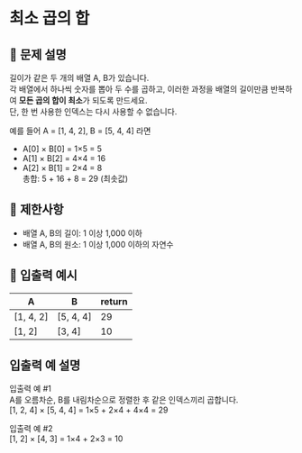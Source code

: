 # 최소 곱의 합

## 📝 문제 설명  
길이가 같은 두 개의 배열 A, B가 있습니다.  
각 배열에서 하나씩 숫자를 뽑아 두 수를 곱하고, 이러한 과정을 배열의 길이만큼 반복하여 **모든 곱의 합이 최소**가 되도록 만드세요.  
단, 한 번 사용한 인덱스는 다시 사용할 수 없습니다.

예를 들어 A = [1, 4, 2], B = [5, 4, 4] 라면  
- A[0] × B[0] = 1×5 = 5  
- A[1] × B[2] = 4×4 = 16  
- A[2] × B[1] = 2×4 = 8  
총합: 5 + 16 + 8 = 29 (최솟값)

## 📌 제한사항
- 배열 A, B의 길이: 1 이상 1,000 이하
- 배열 A, B의 원소: 1 이상 1,000 이하의 자연수

## 📘 입출력 예시

| A           | B           | return |
|-------------|-------------|--------|
| [1, 4, 2]   | [5, 4, 4]   | 29     |
| [1, 2]      | [3, 4]      | 10     |

## 입출력 예 설명
입출력 예 #1  
A를 오름차순, B를 내림차순으로 정렬한 후 같은 인덱스끼리 곱합니다.  
[1, 2, 4] × [5, 4, 4] = 1×5 + 2×4 + 4×4 = 29

입출력 예 #2  
[1, 2] × [4, 3] = 1×4 + 2×3 = 10